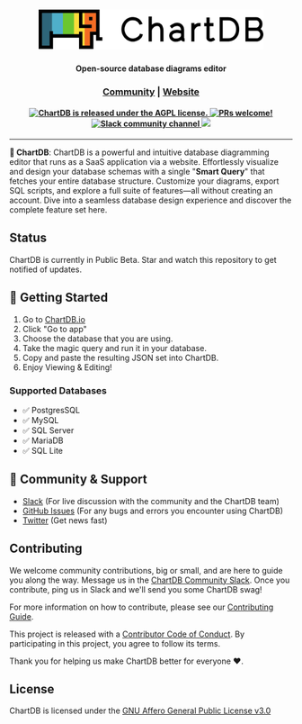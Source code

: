 <h1 align="center">
  <a href="https://chartdb.io"><img src="https://github.com/chartdb/chartdb/blob/main/src/assets/logo.png?raw=true" width="400" height="70" alt="ChartDB"></a>
<br>
</h1>

<p align="center">
  <b>Open-source database diagrams editor</b> <br />
</p>

<h3 align="center">
  <a href="https://join.slack.com/t/chartdb/shared_invite/zt-2ourrlh5e-mKIHCRML3_~m_gHjD5EcUg">Community</a> |
  <a href="https://www.chartdb.io">Website</a>
</h3>

<h4 align="center">
  <a href="https://github.com/chartdb/chartdb?tab=AGPL-3.0-1-ov-file#readme">
    <img src="https://img.shields.io/github/license/chartdb/chartdb?color=blue" alt="ChartDB is released under the AGPL license." />
  </a>
  <a href="https://github.com/chartdb/chartdb/blob/main/CONTRIBUTING.md">
    <img src="https://img.shields.io/badge/PRs-Welcome-brightgreen" alt="PRs welcome!" />
  </a>
  <a href="https://join.slack.com/t/chartdbcommunity/shared_invite/_1234">
    <img src="https://img.shields.io/badge/Join%20Slack-purple?logo=slack&link=https://join.slack.com/t/chartdb/shared_invite/zt-2ourrlh5e-mKIHCRML3_~m_gHjD5EcUg" alt="Slack community channel" />
  </a>
  <a href="https://x.com/chartdb_io">
    <img src="https://img.shields.io/twitter/follow/ChartDB?style=social"/>
  </a>

</h4>

---

**🎉 ChartDB**:
ChartDB is a powerful and intuitive database diagramming editor that runs as a SaaS application via a website.
Effortlessly visualize and design your database schemas with a single "**Smart Query**" that fetches your entire database structure.
Customize your diagrams, export SQL scripts, and explore a full suite of features—all without creating an account.
Dive into a seamless database design experience and discover the complete feature set here.

## Status

ChartDB is currently in Public Beta. Star and watch this repository to get notified of updates.

## 🚀 Getting Started

1. Go to [ChartDB.io](https://chartdb.io)
2. Click "Go to app"
3. Choose the database that you are using.
4. Take the magic query and run it in your database.
5. Copy and paste the resulting JSON set into ChartDB.
6. Enjoy Viewing & Editing!

### Supported Databases

-   ✅ PostgresSQL
-   ✅ MySQL
-   ✅ SQL Server
-   ✅ MariaDB
-   ✅ SQL Lite

## 💚 Community & Support

-   [Slack](https://join.slack.com/t/chartdb/shared_invite/zt-2ourrlh5e-mKIHCRML3_~m_gHjD5EcUg) (For live discussion with the community and the ChartDB team)
-   [GitHub Issues](https://github.com/chartdb/chartdb/issues) (For any bugs and errors you encounter using ChartDB)
-   [Twitter](https://x.com/chartdb_io) (Get news fast)

## Contributing

We welcome community contributions, big or small, and are here to guide you along
the way. Message us in the [ChartDB Community Slack](https://join.slack.com/t/chartdb/shared_invite/zt-2ourrlh5e-mKIHCRML3_~m_gHjD5EcUg). Once you contribute, ping us in Slack and we'll send you some ChartDB swag!

For more information on how to contribute, please see our
[Contributing Guide](/CONTRIBUTING.md).

This project is released with a [Contributor Code of Conduct](/CODE_OF_CONDUCT.md).
By participating in this project, you agree to follow its terms.

Thank you for helping us make ChartDB better for everyone :heart:.

## License

ChartDB is licensed under the [GNU Affero General Public License v3.0](LICENSE)
